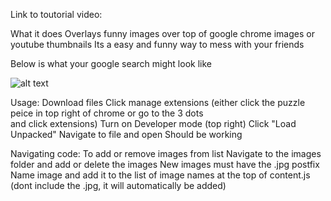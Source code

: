 Link to toutorial video: 

 What it does
   Overlays funny images over top of google chrome images or youtube thumbnails
   Its a easy and funny way to mess with your friends
   
   Below is what your google search might look like

![alt text](image.png)

 Usage:
   Download files
   Click manage extensions (either click the puzzle peice in top right of chrome or go to the 3 dots    
      and click extensions)
   Turn on Developer mode (top right)
   Click "Load Unpacked"
   Navigate to file and open
   Should be working

 Navigating code:
    To add or remove images from list 
      Navigate to the images folder and add or delete the images
      New images must have the .jpg postfix
      Name image and add it to the list of image names at the top of content.js (dont include  the .jpg, it will automatically be added) 